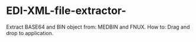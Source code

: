 # EDI-XML-file-extractor-
Extract BASE64 and BIN object from: MEDBIN and FNUX. How to: Drag and drop to application. 

